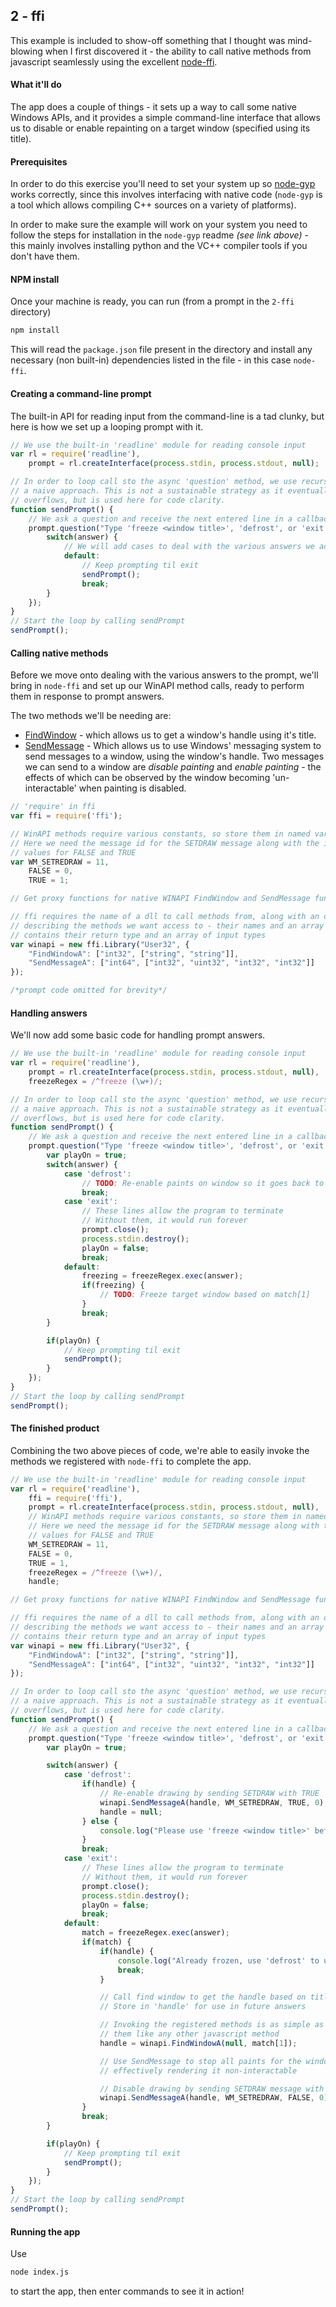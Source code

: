 ## 2 - ffi

This example is included to show-off something that I thought was mind-blowing when I first discovered it - the ability to call native methods from javascript seamlessly using the excellent [node-ffi](https://github.com/node-ffi/node-ffi).

#### What it'll do

The app does a couple of things - it sets up a way to call some native Windows APIs, and it provides a simple command-line interface that allows us to disable or enable repainting on a target window (specified using its title).

#### Prerequisites
In order to do this exercise you'll need to set your system up so [node-gyp](https://github.com/nodejs/node-gyp) works correctly, since this involves interfacing with native code (`node-gyp` is a tool which allows compiling C++ sources on a variety of platforms).

In order to make sure the example will work on your system you need to follow the steps for installation in the `node-gyp` readme *(see link above)* - this mainly involves installing python and the VC++ compiler tools if you don't have them.

#### NPM install
Once your machine is ready, you can run (from a prompt in the `2-ffi` directory)
```sh
npm install
```
This will read the `package.json` file present in the directory and install any necessary (non built-in) dependencies listed in the file - in this case `node-ffi`.

#### Creating a command-line prompt
The built-in API for reading input from the command-line is a tad clunky, but here is how we set up a looping prompt with it.
```js
// We use the built-in 'readline' module for reading console input
var rl = require('readline'),
    prompt = rl.createInterface(process.stdin, process.stdout, null);

// In order to loop call sto the async 'question' method, we use recursion as
// a naive approach. This is not a sustainable strategy as it eventually stack
// overflows, but is used here for code clarity.
function sendPrompt() {
    // We ask a question and receive the next entered line in a callback
    prompt.question("Type 'freeze <window title>', 'defrost', or 'exit':\n", function(answer) {
        switch(answer) {
            // We will add cases to deal with the various answers we accept
            default:
                // Keep prompting til exit
                sendPrompt();
                break;
        }
    });
}
// Start the loop by calling sendPrompt
sendPrompt();
```

#### Calling native methods
Before we move onto dealing with the various answers to the prompt, we'll bring in `node-ffi` and set up our WinAPI method calls, ready to perform them in response to prompt answers.

The two methods we'll be needing are:
 - [FindWindow](https://msdn.microsoft.com/en-us/library/windows/desktop/ms633499.aspx) - which allows us to get a window's handle using it's title.
 - [SendMessage](https://msdn.microsoft.com/en-us/library/windows/desktop/ms644950.aspx) - Which allows us to use Windows' messaging system to send messages to a window, using the window's handle.  Two messages we can send to a window are *disable painting* and *enable painting* - the effects of which can be observed by the window becoming 'un-interactable' when painting is disabled.

```js
// 'require' in ffi
var ffi = require('ffi');

// WinAPI methods require various constants, so store them in named variables
// Here we need the message id for the SETDRAW message along with the integer
// values for FALSE and TRUE
var WM_SETREDRAW = 11,
    FALSE = 0,
    TRUE = 1;

// Get proxy functions for native WINAPI FindWindow and SendMessage functions

// ffi requires the name of a dll to call methods from, along with an object
// describing the methods we want access to - their names and an array which
// contains their return type and an array of input types
var winapi = new ffi.Library("User32", {
    "FindWindowA": ["int32", ["string", "string"]],
    "SendMessageA": ["int64", ["int32", "uint32", "int32", "int32"]]
});

/*prompt code omitted for brevity*/
```

#### Handling answers
We'll now add some basic code for handling prompt answers.
```js
// We use the built-in 'readline' module for reading console input
var rl = require('readline'),
    prompt = rl.createInterface(process.stdin, process.stdout, null),
    freezeRegex = /^freeze (\w+)/;

// In order to loop call sto the async 'question' method, we use recursion as
// a naive approach. This is not a sustainable strategy as it eventually stack
// overflows, but is used here for code clarity.
function sendPrompt() {
    // We ask a question and receive the next entered line in a callback
    prompt.question("Type 'freeze <window title>', 'defrost', or 'exit':\n", function(answer) {
        var playOn = true;
        switch(answer) {
            case 'defrost':
                // TODO: Re-enable paints on window so it goes back to normal
                break;
            case 'exit':
                // These lines allow the program to terminate
                // Without them, it would run forever
                prompt.close();
                process.stdin.destroy();
                playOn = false;
                break;
            default:
                freezing = freezeRegex.exec(answer);
                if(freezing) {
                    // TODO: Freeze target window based on match[1]
                }
                break;
        }

        if(playOn) {
            // Keep prompting til exit
            sendPrompt();
        }
    });
}
// Start the loop by calling sendPrompt
sendPrompt();
```

#### The finished product
Combining the two above pieces of code, we're able to easily invoke the methods we registered with `node-ffi` to complete the app.
```js
// We use the built-in 'readline' module for reading console input
var rl = require('readline'),
    ffi = require('ffi'),
    prompt = rl.createInterface(process.stdin, process.stdout, null),
    // WinAPI methods require various constants, so store them in named variables
    // Here we need the message id for the SETDRAW message along with the integer
    // values for FALSE and TRUE
    WM_SETREDRAW = 11,
    FALSE = 0,
    TRUE = 1,
    freezeRegex = /^freeze (\w+)/,
    handle;

// Get proxy functions for native WINAPI FindWindow and SendMessage functions

// ffi requires the name of a dll to call methods from, along with an object
// describing the methods we want access to - their names and an array which
// contains their return type and an array of input types
var winapi = new ffi.Library("User32", {
    "FindWindowA": ["int32", ["string", "string"]],
    "SendMessageA": ["int64", ["int32", "uint32", "int32", "int32"]]
});

// In order to loop call sto the async 'question' method, we use recursion as
// a naive approach. This is not a sustainable strategy as it eventually stack
// overflows, but is used here for code clarity.
function sendPrompt() {
    // We ask a question and receive the next entered line in a callback
    prompt.question("Type 'freeze <window title>', 'defrost', or 'exit':\n", function(answer) {
        var playOn = true;

        switch(answer) {
            case 'defrost':
                if(handle) {
                    // Re-enable drawing by sending SETDRAW with TRUE
                    winapi.SendMessageA(handle, WM_SETREDRAW, TRUE, 0);
                    handle = null;
                } else {
                    console.log("Please use 'freeze <window title>' before 'defrost'");
                }
                break;
            case 'exit':
                // These lines allow the program to terminate
                // Without them, it would run forever
                prompt.close();
                process.stdin.destroy();
                playOn = false;
                break;
            default:
                match = freezeRegex.exec(answer);
                if(match) {
                    if(handle) {
                        console.log("Already frozen, use 'defrost' to unfreeze target.");
                        break;
                    }

                    // Call find window to get the handle based on title
                    // Store in 'handle' for use in future answers

                    // Invoking the registered methods is as simple as calling
                    // them like any other javascript method
                    handle = winapi.FindWindowA(null, match[1]);

                    // Use SendMessage to stop all paints for the window,
                    // effectively rendering it non-interactable

                    // Disable drawing by sending SETDRAW message with FALSE
                    winapi.SendMessageA(handle, WM_SETREDRAW, FALSE, 0);
                }
                break;
        }

        if(playOn) {
            // Keep prompting til exit
            sendPrompt();
        }
    });
}
// Start the loop by calling sendPrompt
sendPrompt();
```

#### Running the app
Use
```sh
node index.js
```

to start the app, then enter commands to see it in action!

